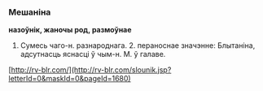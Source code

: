 ### Мешаніна
**назоўнік, жаночы род, размоўнае**

1. Сумесь чаго-н. разнароднага. 2. пераноснае значэнне: Блытаніна, адсутнасць яснасці ў чым-н. М. ў галаве.

<a rel="author">[http://rv-blr.com/](http://rv-blr.com/slounik.jsp?letterId=0&maskId=0&pageId=1680)</a>

